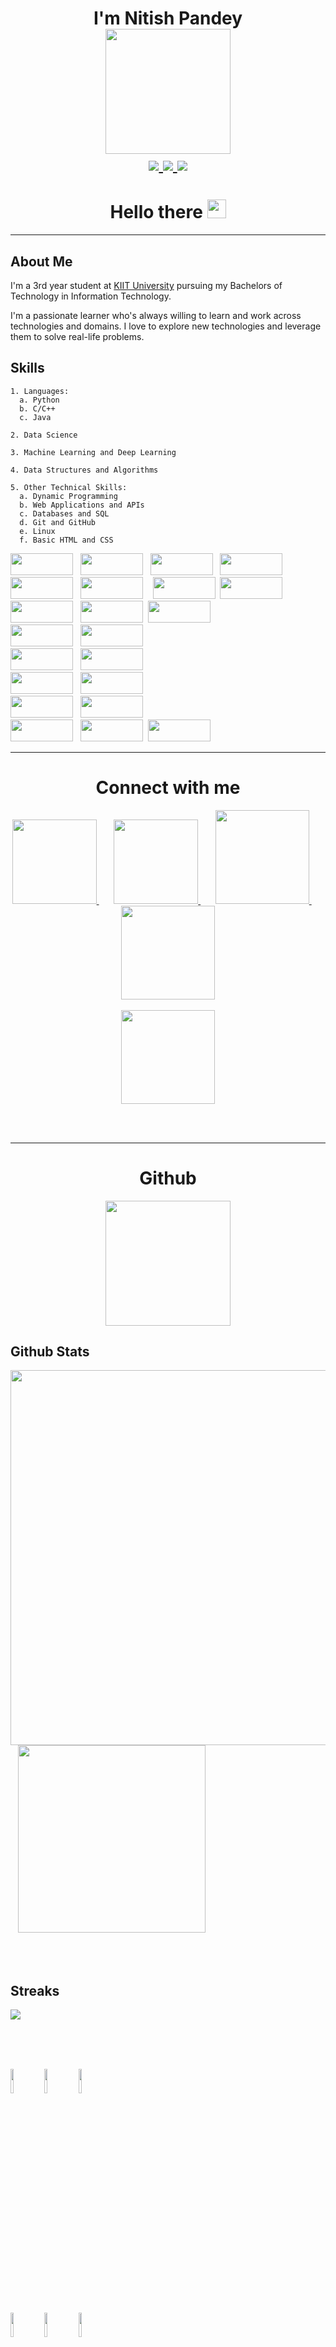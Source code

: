 
<h1 align="center">I'm Nitish Pandey


<div id="header" align="center">
  <img src="https://media.giphy.com/media/M9gbBd9nbDrOTu1Mqx/giphy.gif" width="200"/>
</div>

<div align="center">

<!-- Instagram logo -->
<a href="https://www.instagram.com/_nitish__pandey/" target="_blank">
  <img src="https://img.shields.io/badge/Instagram-orange"/>
</a>

<!-- LinkedIn logo -->
<a href="https://www.linkedin.com/in/nitish-pandey-250b84224/" target="_blank">
  <img src="https://img.shields.io/badge/LinkedIn-blue?logo=linkedin&logoColor=white"/>

</a>



<!-- website link -->
  <a href="https://nitishpandey.com.np/" target="_blank">
    <img src="https://img.shields.io/badge/Website-nitishpandey.com.np-brightgreen"/>
  </a>

</div>



<h1 align="center">
  Hello there
  <img src="https://media.giphy.com/media/hvRJCLFzcasrR4ia7z/giphy.gif" width="30px"/>
</h1>

<hr>

<div>

  <p>

  ## About Me
  I'm a 3rd year student at <a href="https://www.kiit.ac.in/">KIIT University</a> pursuing my Bachelors of Technology in Information Technology.

  I'm a passionate learner who's always willing to learn and work across technologies and domains. I love to explore new technologies and leverage them to solve real-life problems.


  ## Skills
    1. Languages:
      a. Python 
      b. C/C++
      c. Java

    2. Data Science

    3. Machine Learning and Deep Learning

    4. Data Structures and Algorithms

    5. Other Technical Skills:
      a. Dynamic Programming
      b. Web Applications and APIs
      c. Databases and SQL
      d. Git and GitHub
      e. Linux
      f. Basic HTML and CSS



  <img src="https://img.shields.io/badge/Python-3776AB?style=for-the-badge&logo=python&logoColor=white" width="100" height="35">
  &nbsp;
  <img src="https://img.shields.io/badge/C++-00599C?style=for-the-badge&logo=c%2B%2B&logoColor=white" width="100" height="35">
  &nbsp;
  <img src="https://img.shields.io/badge/C-00599C?style=for-the-badge&logo=c&logoColor=white"  width="100" height="35"/>
  &nbsp;
  <img src="https://img.shields.io/badge/Java-ED8B00?style=for-the-badge&logo=java&logoColor=white"  width="100" height="35"/>  
  <br>
  <img src="https://img.shields.io/badge/TensorFlow-FF6F00?style=for-the-badge&logo=tensorflow&logoColor=white" width="100" height="35"/> &nbsp;
  <img src="https://img.shields.io/badge/Keras-D00000?style=for-the-badge&logo=Keras&logoColor=white"  width="100" height="35"/>
  &nbsp;&nbsp;
  <img src="https://img.shields.io/badge/scikit--learn-F7931E?style=for-the-badge&logo=scikit-learn&logoColor=white"  width="100" height="35"/>&nbsp;
  <img src="https://img.shields.io/badge/Pandas-135458?style=for-the-badge&logo=pandas&logoColor=white"  width="100" height="35"/>
  &nbsp;
  <img src="https://img.shields.io/badge/Numpy-013243?style=for-the-badge&logo=numpy&logoColor=white" width="100" height="35"/>
  &nbsp;
  <img src="https://img.shields.io/badge/Matplotlib-013243?style=for-the-badge&logo=matplotlib&logoColor=white" width="100" height="35"/>&nbsp;
  <img src="https://img.shields.io/badge/Seaborn-258ea6?style=for-the-badge&logo=seaborn&logoColor=white" width="100" height="35"/>
  <br>
  <img src="https://img.shields.io/badge/MySQL-00000F?style=for-the-badge&logo=mysql&logoColor=white" width="100" height="35"/> &nbsp;
  <img src="https://img.shields.io/badge/SQLite-07405E?style=for-the-badge&logo=sqlite&logoColor=white" width="100" height="35"/>
  <br>
  <img src="https://img.shields.io/badge/HTML5-E34F26?style=for-the-badge&logo=html5&logoColor=white" width="100" height="35"/>
  &nbsp;
  <img src="https://img.shields.io/badge/CSS3-1572B6?style=for-the-badge&logo=css3&logoColor=white" width="100" height="35"/>
  <br>
  <img src="https://img.shields.io/badge/Git-F03532?style=for-the-badge&logo=git&logoColor=white" width="100" height="35"/>
  &nbsp;
  <img src="https://img.shields.io/badge/GitHub-100000?style=for-the-badge&logo=github&logoColor=white" width="100" height="35"/>
  <br>
  <img src="https://img.shields.io/badge/Linux-FCC624?style=for-the-badge&logo=linux&logoColor=black" width="100" height="35"/>
  &nbsp;
  <img src="https://img.shields.io/badge/Jupyter-F37626?style=for-the-badge&logo=Jupyter&logoColor=white" width="100" height="35"/>
  <br>
  <img src="https://img.shields.io/badge/Visual Studio Code-007ACC?style=for-the-badge&logo=visual-studio-code&logoColor=white" width="100" height="35"/> &nbsp;
  <img src="https://img.shields.io/badge/IntelliJ IDEA-000000?style=for-the-badge&logo=intellij-idea&logoColor=white" width="100" height="35"/>&nbsp;
  <img src="https://img.shields.io/badge/PyCharm-000000?style=for-the-badge&logo=pycharm&logoColor=white" width="100" height="35"/>
  
  </p>

</div>


<hr>


<!-- Connect with me -->

<h1 align="center">
  Connect with me
</h1>

<div align="center">

  <a href="https://www.linkedin.com/in/nitish-pandey-250b84224/" target="_blank">
    <img src="https://img.shields.io/badge/LinkedIn-blue?logo=linkedin&logoColor=white" width="135">
  </a>
  &nbsp;  &nbsp;  &nbsp;
  <a href="https://www.instagram.com/_nitish__pandey/" target="_blank">
    <img src="https://img.shields.io/badge/Instagram-E4405F?logo=instagram&logoColor=white" width="135">
  </a>
    &nbsp;  &nbsp;  &nbsp;
  <!-- website -->
  <a href="https://nitishpandey.com.np/" target="_blank">
    <img src="https://img.shields.io/badge/Website-FF5722?logo=google-chrome&logoColor=white" width="150">
  </a>
    &nbsp;  &nbsp;  &nbsp;
  <a href="https://www.facebook.com/nitishpandey2058/" target="_blank">
    <img src="https://img.shields.io/badge/Facebook-1877F2?logo=facebook&logoColor=white" width="150">
  </a>

</div>

<br>
<!-- Resume link -->

<div align="center">
  <a href="https://docs.google.com/document/d/1oqecjsPRn6oZm8lJ8m0HSfx_JShvkQxCNTmnAxc6Swc/edit?usp=sharing" target="_blank">
    <img src="https://img.shields.io/badge/Resume-000000?logo=google-drive&logoColor=white" width="150">
  </a>
</div>

<br><br>


<!-- github stats -->


<hr>
<div align="center">
  <h1>Github</h1>
</div>

<!-- website logo -->
<div align="center">
  <img src="https://media.giphy.com/media/du3J3cXyzhj75IOgvA/giphy.gif" width="200"/>
</div>


## Github Stats
<img src="https://github-readme-stats.vercel.app/api?username=nitish-pandey&show_icons=true&theme=dark" width="600"> &nbsp;&nbsp;
<img src="https://github-readme-stats.vercel.app/api/top-langs?username=nitish-pandey&theme=dark" width="300">  

<br><br>

## Streaks

<img src="https://github-readme-streak-stats.herokuapp.com/?user=nitish-pandey&theme=dark"/>


<br><br><br>

<!-- footer -->

<code><img width="10%" src="https://www.vectorlogo.zone/logos/python/python-ar21.svg"></code>
<code><img width="10%" src="https://www.vectorlogo.zone/logos/java/java-ar21.svg"></code>
<code><img width="10%" src="https://www.vectorlogo.zone/logos/w3_html5/w3_html5-ar21.svg"></code>
<br />
<code><img width="10%" src="https://www.vectorlogo.zone/logos/git-scm/git-scm-ar21.svg"></code>
<code><img width="10%" src="https://www.vectorlogo.zone/logos/github/github-ar21.svg"></code>
<code><img width="10%" src="https://www.vectorlogo.zone/logos/w3_css/w3_css-ar21.svg"></code>

<br>
